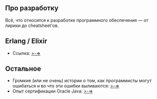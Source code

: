 ## Про разработку

Всё, что относится к разработке программного обеспечения — от лирики до cheatsheet'ов.

## Erlang / Elixir

* Ссылка: [>-=>](erlixir.md)

## Остальное

* Громкие (или не очень) истории о том, как программисты могут ошибаться и во что эти ошибки выливаются: [>-=>](fails.md)
* Опыт сертификации Oracle Java: [>-=>](1z0.md)

